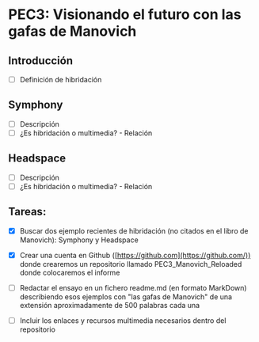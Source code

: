 # PEC3: Visionando el futuro con las gafas de Manovich

## Introducción

- [ ] Definición de hibridación

## Symphony

- [ ] Descripción
- [ ] ¿Es hibridación o multimedia? - Relación

## Headspace
- [ ] Descripción
- [ ] ¿Es hibridación o multimedia? - Relación

## Tareas:

- [x]  Buscar dos ejemplo recientes de hibridación (no citados en el libro de Manovich): Symphony y Headspace

- [x]  Crear una cuenta en Github ([https://github.com](https://github.com/)) donde crearemos un repositorio llamado PEC3_Manovich_Reloaded donde colocaremos el informe

 - [ ] Redactar el ensayo en un fichero readme.md (en formato MarkDown) describiendo esos ejemplos con "las gafas de Manovich" de una extensión aproximadamente de 500 palabras cada una

 - [ ] Incluir los enlaces y recursos multimedia necesarios dentro del repositorio

